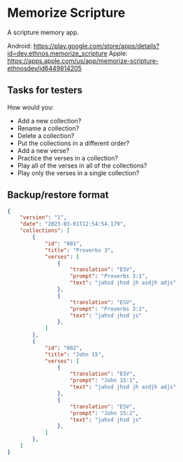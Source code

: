# Memorize Scripture

A scripture memory app.

Android: https://play.google.com/store/apps/details?id=dev.ethnos.memorize_scripture
Apple: https://apps.apple.com/us/app/memorize-scripture-ethnosdev/id6449814205

## Tasks for testers

How would you:

- Add a new collection?
- Rename a collection?
- Delete a collection?
- Put the collections in a different order?
- Add a new verse?
- Practice the verses in a collection?
- Play all of the verses in all of the collections?
- Play only the verses in a single collection?

## Backup/restore format

```json
{
    "version": "1",
    "date": "2023-03-01T12:54:54.179",
    "collections": [
        {
            "id": "001",
            "title": "Proverbs 3",
            "verses": [
                {
                    "translation": "ESV",
                    "prompt": "Proverbs 3:1",
                    "text": "jahsd jhsd jh asdjh adjs"
                },
                {
                    "translation": "ESV",
                    "prompt": "Proverbs 3:2",
                    "text": "jahsd jhsd js"
                },
            ]
        },
        {
            "id": "002",
            "title": "John 15",
            "verses": [
                {
                    "translation": "ESV",
                    "prompt": "John 15:1",
                    "text": "jahsd jhsd jh asdjh adjs"
                },
                {
                    "translation": "ESV",
                    "prompt": "John 15:2",
                    "text": "jahsd jhsd js"
                },
            ]
        },
    ]
}
```